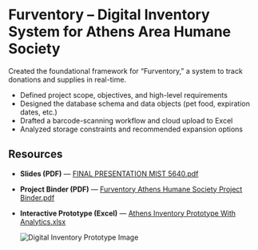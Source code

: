 # Furventory – Digital Inventory System for Athens Area Humane Society

Created the foundational framework for “Furventory,” a system to track donations and supplies in real-time.  
- Defined project scope, objectives, and high-level requirements  
- Designed the database schema and data objects (pet food, expiration dates, etc.)  
- Drafted a barcode-scanning workflow and cloud upload to Excel  
- Analyzed storage constraints and recommended expansion options

## Resources

- **Slides (PDF)** — [FINAL PRESENTATION MIST 5640.pdf](./FINAL%20PRESENTATION%20MIST%205640.pdf)
- **Project Binder (PDF)** — [Furventory Athens Humane Society Project Binder.pdf](./Furventory%20The%20Athens%20Area%20Humane%20Society%E2%80%99s%20Digital%20Inventory%20Tracking%20System%20Project%20Binder.pdf)
- **Interactive Prototype (Excel)** — [Athens Inventory Prototype With Analytics.xlsx](./Athens_Inventory_Prototype_With_Analytics.xlsx)



  ![Digital Inventory Prototype Image](https://github.com/user-attachments/assets/60cde4fe-3be9-45c9-808e-6ed5cb6b99f1)



